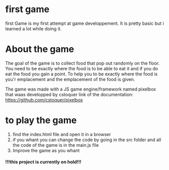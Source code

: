 # first game
first Game is my first attempt at game developpement. It is pretty basic but i learned a lot while doing it.

# About the game
The goal of the game is to collect food that pop out randomly on the floor.
You need to be exactly where the food is to be able to eat it and if you do eat the food you gain a point.
To help you to be exactly where the food is you'r emplacement and the emplacement of the food is given.

The game was made with a JS game engine/framework named pixelbox that waas developped by cstoquer
link of the documentation: https://github.com/cstoquer/pixelbox

# to play the game
1. find the index.html file and open it in a browser
1. if you whant you can change the code by going in the src folder and all the code of the game is in the main.js file
1. Improve the game as you whant


#### !!!this project is currently on hold!!!
